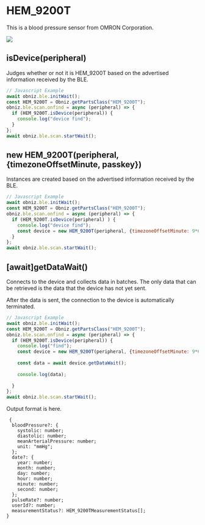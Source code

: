 # HEM_9200T
This is a blood pressure sensor from OMRON Corporation.

![](./image.jpg)
## isDevice(peripheral)

Judges whether or not it is HEM_9200T based on the advertised information received by the BLE.
```javascript
// Javascript Example
await obniz.ble.initWait();
const HEM_9200T = Obniz.getPartsClass("HEM_9200T");
obniz.ble.scan.onfind = async (peripheral) => {
  if (HEM_9200T.isDevice(peripheral)) {
    console.log("device find");
  }
};
await obniz.ble.scan.startWait();

```

## new HEM_9200T(peripheral,  {timezoneOffsetMinute, passkey})

Instances are created based on the advertised information received by the BLE.

```javascript
// Javascript Example
await obniz.ble.initWait();
const HEM_9200T = Obniz.getPartsClass("HEM_9200T");
obniz.ble.scan.onfind = async (peripheral) => {
  if (HEM_9200T.isDevice(peripheral) ) {
    console.log("device find");
    const device = new HEM_9200T(peripheral, {timezoneOffsetMinute: 9*60, passkey: 208729 });
  }
};
await obniz.ble.scan.startWait();

```


## [await]getDataWait()

Connects to the device and collects data in batches.
The only data that can be retrieved is the data that the device has not yet sent.

After the data is sent, the connection to the device is automatically terminated.



```javascript
// Javascript Example
await obniz.ble.initWait();
const HEM_9200T = Obniz.getPartsClass("HEM_9200T");
obniz.ble.scan.onfind = async (peripheral) => {
  if (HEM_9200T.isDevice(peripheral)) {
    console.log("find");
    const device = new HEM_9200T(peripheral, {timezoneOffsetMinute: 9*60, passkey: 208729 });
    
    const data = await device.getDataWait();
    
    console.log(data);
   
  }
};
await obniz.ble.scan.startWait();

```


Output format is here. 

```
 {
  bloodPressure?: {
    systolic: number;
    diastolic: number;
    meanArterialPressure: number;
    unit: "mmHg";
  };
  date?: {
    year: number;
    month: number;
    day: number;
    hour: number;
    minute: number;
    second: number;
  };
  pulseRate?: number;
  userId?: number;
  measurementStatus?: HEM_9200TMeasurementStatus[];
}
```
